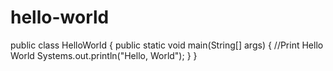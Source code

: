 # hello-world
public class HelloWorld 
{
  public static void main(String[] args) 
  {
    //Print Hello World
    Systems.out.println("Hello, World");
  }
}
